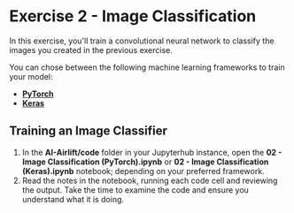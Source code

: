 # Exercise 2 - Image Classification

In this exercise, you'll train a convolutional neural network to classify the images you created in the previous exercise.

You can chose between the following machine learning frameworks to train your model:

* **<a href="https://pytorch.org/" target="_blank">PyTorch</a>**
* **<a href="https://keras.io/" target="_blank">Keras</a>**

## Training an Image Classifier
1. In the **AI-Airlift/code** folder in your Jupyterhub instance, open the **02 - Image Classification (PyTorch).ipynb** or **02 - Image Classification (Keras).ipynb** notebook; depending on your preferred framework.
2. Read the notes in the notebook, running each code cell and reviewing the output. Take the time to examine the code and ensure you understand what it is doing.
